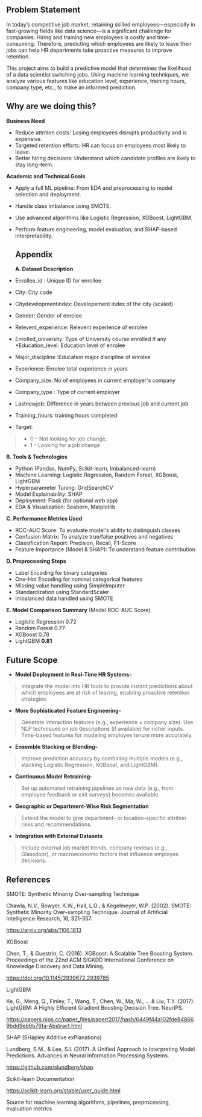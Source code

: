 ## Problem Statement
In today’s competitive job market, retaining skilled employees—especially in fast-growing fields like data science—is a significant challenge for companies. Hiring and training new employees is costly and time-consuming. Therefore, predicting which employees are likely to leave their jobs can help HR departments take proactive measures to improve retention.

This project aims to build a predictive model that determines the likelihood of a data scientist switching jobs. Using machine learning techniques, we analyze various features like education level, experience, training hours, company type, etc., to make an informed prediction.

## Why are we doing this?

**Business Need**
* Reduce attrition costs: Losing employees disrupts productivity and is expensive.
* Targeted retention efforts: HR can focus on employees most likely to leave.
* Better hiring decisions: Understand which candidate profiles are likely to stay long-term.

**Academic and Technical Goals**
* Apply a full ML pipeline: From EDA and preprocessing to model selection and deployment.
* Handle class imbalance using SMOTE.
* Use advanced algorithms like Logistic Regression, XGBoost, LightGBM.
* Perform feature engineering, model evaluation, and SHAP-based interpretability.

  ## Appendix

  **A. Dataset Description**
* Enrollee_id : Unique ID for enrollee
* City: City code
* Citydevelopmentindex: Developement index of the city (scaled)
* Gender: Gender of enrolee
* Relevent_experience: Relevent experience of enrolee
* Enrolled_university: Type of University course enrolled if any
*Education_level: Education level of enrolee
* Major_discipline :Education major discipline of enrolee
* Experience: Enrolee total experience in years
* Company_size: No of employees in current employer's company
* Company_type : Type of current employer
* Lastnewjob: Difference in years between previous job and current job
* Training_hours: training hours completed
* Target:
 >* 0 – Not looking for job change,
 >* 1 – Looking for a job change

**B. Tools & Technologies**
* Python (Pandas, NumPy, Scikit-learn, Imbalanced-learn)
* Machine Learning: Logistic Regression, Random Forest, XGBoost, LightGBM
* Hyperparameter Tuning: GridSearchCV
* Model Explainability: SHAP
* Deployment: Flask (for optional web app)
* EDA & Visualization: Seaborn, Matplotlib

**C. Performance Metrics Used**
* ROC-AUC Score: To evaluate model's ability to distinguish classes
* Confusion Matrix: To analyze true/false positives and negatives
* Classification Report: Precision, Recall, F1-Score
* Feature Importance (Model & SHAP): To understand feature contribution

**D. Preprocessing Steps**
* Label Encoding for binary categories
* One-Hot Encoding for nominal categorical features
* Missing value handling using SimpleImputer
* Standardization using StandardScaler
* Imbalanced data handled using SMOTE

**E. Model Comparison Summary**
(Model	ROC-AUC Score)
* Logistic Regression	0.72
* Random Forest	0.77
* XGBoost	0.78
* LightGBM	**0.81**

## **Future Scope**

* **Model Deployment in Real-Time HR Systems-**
>Integrate the model into HR tools to provide instant predictions about which employees are at risk of leaving, enabling proactive retention strategies.

* **More Sophisticated Feature Engineering-**
> Generate interaction features (e.g., experience × company size).
> Use NLP techniques on job descriptions (if available) for richer inputs.
>Time-based features for modeling employee tenure more accurately.

* **Ensemble Stacking or Blending-**
>Improve prediction accuracy by combining multiple models (e.g., stacking Logistic Regression, XGBoost, and LightGBM).

* **Continuous Model Retraining-**
>Set up automated retraining pipelines as new data (e.g., from employee feedback or exit surveys) becomes available.

* **Geographic or Department-Wise Risk Segmentation**
>Extend the model to give department- or location-specific attrition risks and recommendations.

* **Integration with External Datasets**
>Include external job market trends, company reviews (e.g., Glassdoor), or macroeconomic factors that influence employee decisions.

## References

SMOTE: Synthetic Minority Over-sampling Technique

Chawla, N.V., Bowyer, K.W., Hall, L.O., & Kegelmeyer, W.P. (2002). SMOTE: Synthetic Minority Over-sampling Technique. Journal of Artificial Intelligence Research, 16, 321-357.

https://arxiv.org/abs/1106.1813

XGBoost

Chen, T., & Guestrin, C. (2016). XGBoost: A Scalable Tree Boosting System. Proceedings of the 22nd ACM SIGKDD International Conference on Knowledge Discovery and Data Mining.

https://doi.org/10.1145/2939672.2939785

LightGBM

Ke, G., Meng, Q., Finley, T., Wang, T., Chen, W., Ma, W., ... & Liu, T.Y. (2017). LightGBM: A Highly Efficient Gradient Boosting Decision Tree. NeurIPS.

https://papers.nips.cc/paper_files/paper/2017/hash/6449f44a102fde848669bdd9eb6b76fa-Abstract.html

SHAP (SHapley Additive exPlanations)

Lundberg, S.M., & Lee, S.I. (2017). A Unified Approach to Interpreting Model Predictions. Advances in Neural Information Processing Systems.

https://github.com/slundberg/shap

Scikit-learn Documentation

https://scikit-learn.org/stable/user_guide.html

Source for machine learning algorithms, pipelines, preprocessing, evaluation metrics
